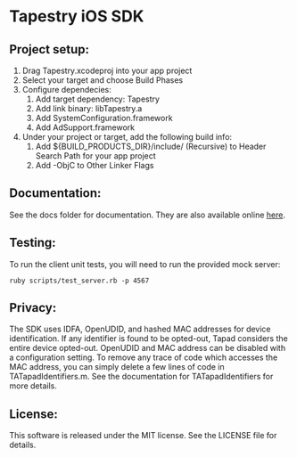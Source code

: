 Tapestry iOS SDK
================

Project setup:
--------------

1. Drag Tapestry.xcodeproj into your app project
2. Select your target and choose Build Phases
3. Configure dependecies:
    1. Add target dependency: Tapestry
    2. Add link binary: libTapestry.a
    3. Add SystemConfiguration.framework
    4. Add AdSupport.framework
4. Under your project or target, add the following build info:
    1. Add ${BUILD_PRODUCTS_DIR}/include/ (Recursive) to Header Search Path for your app project
    2. Add -ObjC to Other Linker Flags


Documentation:
--------------
See the docs folder for documentation. They are also available online [here](http://engineering.tapad.com/tapestry-ios-sdk/doc/index.html).


Testing:
--------
To run the client unit tests, you will need to run the provided mock server:

    ruby scripts/test_server.rb -p 4567


Privacy:
--------
The SDK uses IDFA, OpenUDID, and hashed MAC addresses for device identification. If any identifier is found to be opted-out, Tapad considers the entire device opted-out. OpenUDID and MAC address can be disabled with a configuration setting. To remove any trace of code which accesses the MAC address, you can simply delete a few lines of code in TATapadIdentifiers.m. See the documentation for TATapadIdentifiers for more details.


License:
--------
This software is released under the MIT license. See the LICENSE file for details.

